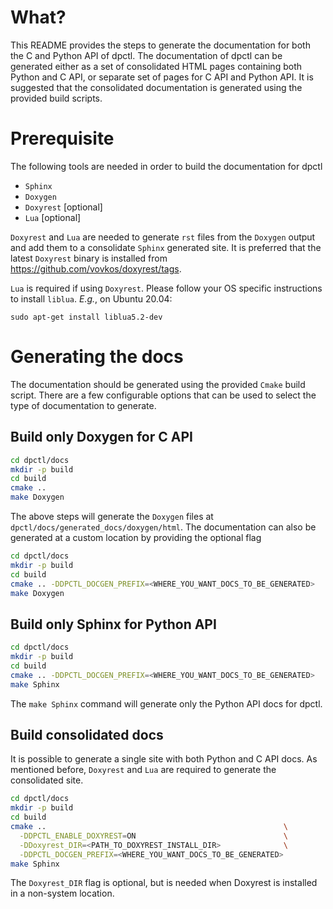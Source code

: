What?
=====

This README provides the steps to generate the documentation for both the
C and Python API of dpctl. The documentation of dpctl can be generated either
as a set of consolidated HTML pages containing both Python and C API, or
separate set of pages for C API and Python API. It is suggested that the
consolidated documentation is generated using the provided build scripts.

Prerequisite
============

The following tools are needed in order to build the documentation for dpctl

- `Sphinx`
- `Doxygen`
- `Doxyrest` [optional]
- `Lua` [optional]

`Doxyrest` and `Lua` are needed to generate `rst` files from the `Doxygen`
output and add them to a consolidate `Sphinx` generated site. It is preferred
that the latest `Doxyrest` binary is installed from
https://github.com/vovkos/doxyrest/tags.

`Lua` is required if using `Doxyrest`. Please follow your OS specific
instructions to install `liblua`. *E.g.*, on Ubuntu 20.04:

```
sudo apt-get install liblua5.2-dev
```

Generating the docs
===================

The documentation should be generated using the provided `Cmake` build script.
There are a few configurable options that can be used to select the type of
documentation to generate.

Build only Doxygen for C API
----------------------------
```bash
cd dpctl/docs
mkdir -p build
cd build
cmake ..
make Doxygen
```
The above steps will generate the `Doxygen` files at
`dpctl/docs/generated_docs/doxygen/html`. The documentation can also be
generated at a custom location by providing the optional flag

```bash
cd dpctl/docs
mkdir -p build
cd build
cmake .. -DDPCTL_DOCGEN_PREFIX=<WHERE_YOU_WANT_DOCS_TO_BE_GENERATED>
make Doxygen
```

Build only Sphinx for Python API
--------------------------------
```bash
cd dpctl/docs
mkdir -p build
cd build
cmake .. -DDPCTL_DOCGEN_PREFIX=<WHERE_YOU_WANT_DOCS_TO_BE_GENERATED>
make Sphinx
```

The `make Sphinx` command will generate only the Python API docs for dpctl.

Build consolidated docs
-----------------------
It is possible to generate a single site with both Python and C API docs. As
mentioned before, `Doxyrest` and `Lua` are required to generate the consolidated
site.

```bash
cd dpctl/docs
mkdir -p build
cd build
cmake ..                                                     \
  -DDPCTL_ENABLE_DOXYREST=ON                                 \
  -DDoxyrest_DIR=<PATH_TO_DOXYREST_INSTALL_DIR>              \
  -DDPCTL_DOCGEN_PREFIX=<WHERE_YOU_WANT_DOCS_TO_BE_GENERATED>
make Sphinx
```
The `Doxyrest_DIR` flag is optional, but is needed when Doxyrest is installed in
a non-system location.
